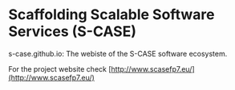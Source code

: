 # Scaffolding Scalable Software Services (S-CASE)

s-case.github.io: The webiste of the S-CASE software ecosystem.

For the project website check [http://www.scasefp7.eu/](http://www.scasefp7.eu/)
